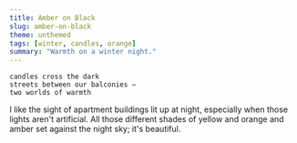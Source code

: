 ```yaml
---
title: Amber on Black
slug: amber-on-black
theme: unthemed
tags: [winter, candles, orange]
summary: "Warmth on a winter night."
---
```


```
candles cross the dark
streets between our balconies —
two worlds of warmth
```

I like the sight of apartment buildings lit up at night, especially when those lights aren't artificial.
All those different shades of yellow and orange and amber set against the night sky; it's beautiful.
